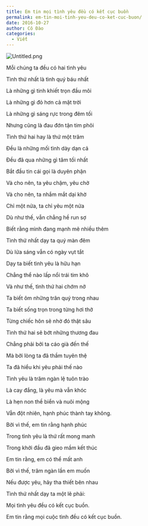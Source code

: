 ```yaml
---
title: Em tin mọi tình yêu đều có kết cục buồn
permalink: em-tin-moi-tinh-yeu-deu-co-ket-cuc-buon/
date: 2016-10-27
author: Cô Đào
categories:
  - Viết
---
```


![Untitled.png](/images/6056e8c7-d6c3-4c10-9791-fcb5de7e2451/Untitled.png)

Mỗi chúng ta đều có hai tình yêu

Tình thứ nhất là tình quý báu nhất

Là những gì tinh khiết trọn đầu môi

Là những gì đỏ hơn cả mặt trời

Là những gì sáng rực trong đêm tối

Nhưng cũng là đau đớn tận tim phôi

Tình thứ hai hay là thứ một trăm

Đều là những mối tình dày dạn cả

Đều đã qua những gì tăm tối nhất

Bắt đầu tin cái gọi là duyên phận

Và cho nên, ta yêu chậm, yêu chờ

Và cho nên, ta nhắm mắt dại khờ

Chỉ một nửa, ta chỉ yêu một nửa

Dù như thế, vẫn chẳng hề run sợ

Biết rằng mình đang mạnh mẽ nhiều thêm

Tình thứ nhất dạy ta quý màn đêm

Dù lửa sáng vẫn có ngày vụt tắt

Dạy ta biết tình yêu là hữu hạn

Chẳng thể nào lấp nổi trái tim khô

Và như thế, tình thứ hai chớm nở

Ta biết ôm những trân quý trong nhau

Ta biết sống trọn trong từng hơi thở

Từng chiếc hôn sẽ nhờ đó thật sâu

Tình thứ hai sẽ bớt những thương đau

Chẳng phải bởi ta cáo già đến thế

Mà bởi lòng ta đã thầm tuyên thệ

Ta đã hiểu khi yêu phải thế nào

Tình yêu là trăm ngàn lệ tuôn trào

Là cay đắng, là yêu mà vẫn khóc

Là hẹn non thề biển và nuôi mộng

Vẫn đột nhiên, hạnh phúc thành tay không.

Bởi vì thế, em tin rằng hạnh phúc

Trong tình yêu là thứ rất mong manh

Trong khởi đầu đã gieo mầm kết thúc

Em tin rằng, em có thể mất anh

Bởi vì thế, trăm ngàn lần em muốn

Nếu được yêu, hãy tha thiết bên nhau

Tình thứ nhất dạy ta một lẽ phải:

Mọi tình yêu đều có kết cục buồn.

Em tin rằng mọi cuộc tình đều có kết cục buồn.
